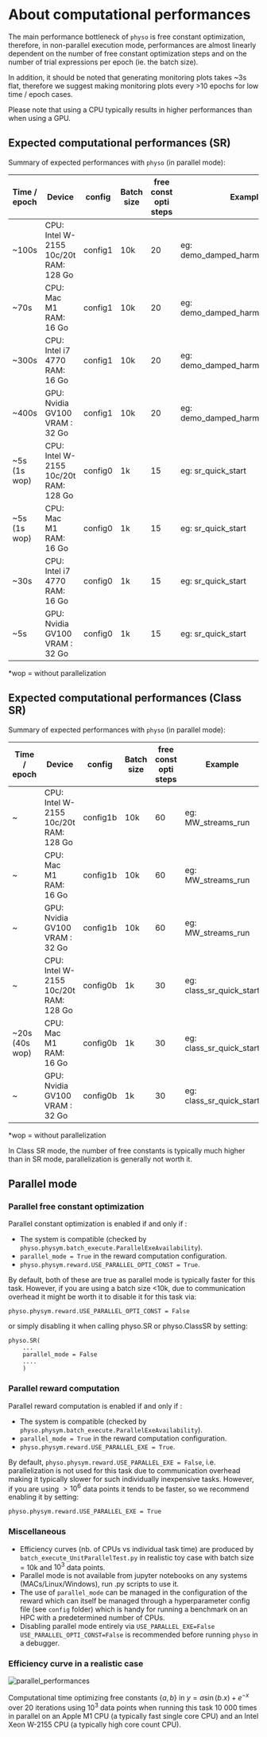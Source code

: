 # About computational performances

The main performance bottleneck of `physo` is free constant optimization, therefore, in non-parallel execution mode, performances are almost linearly dependent on the number of free constant optimization steps and on the number of trial expressions per epoch (ie. the batch size).

In addition, it should be noted that generating monitoring plots takes ~3s flat, therefore we suggest making monitoring plots every >10 epochs for low time / epoch cases.

Please note that using a CPU typically results in higher performances than when using a GPU.

## Expected computational performances (SR)

Summary of expected performances with `physo` (in parallel mode):

| Time / epoch  | Device                                     | config   | Batch size | free const opti steps | Example                                | # free const |
|---------------|--------------------------------------------|----------|------------|-----------------------|----------------------------------------|--------------|
| ~100s         | CPU: Intel W-2155 10c/20t <br>RAM: 128 Go  | config1  | 10k        | 20                    | eg: demo_damped_harmonic_oscillator    | 3            |
| ~70s          | CPU: Mac M1 <br>RAM: 16 Go                 | config1  | 10k        | 20                    | eg: demo_damped_harmonic_oscillator    | 3            |
| ~300s         | CPU: Intel i7 4770 <br>RAM: 16 Go          | config1  | 10k        | 20                    | eg: demo_damped_harmonic_oscillator    | 3            |
| ~400s         | GPU: Nvidia GV100 <br>VRAM : 32 Go         | config1  | 10k        | 20                    | eg: demo_damped_harmonic_oscillator    | 3            |
| ~5s  (1s wop) | CPU: Intel W-2155 10c/20t <br>RAM: 128 Go  | config0  | 1k         | 15                    | eg: sr_quick_start                     | 2            |
| ~5s  (1s wop) | CPU: Mac M1 <br>RAM: 16 Go                 | config0  | 1k         | 15                    | eg: sr_quick_start                     | 2            |
| ~30s          | CPU: Intel i7 4770 <br>RAM: 16 Go          | config0  | 1k         | 15                    | eg: sr_quick_start                     | 2            |
| ~5s           | GPU: Nvidia GV100 <br>VRAM : 32 Go         | config0  | 1k         | 15                    | eg: sr_quick_start                     | 2            |

*wop = without parallelization

## Expected computational performances (Class SR)

Summary of expected performances with `physo` (in parallel mode):

| Time / epoch   | Device                                     | config   | Batch size | free const opti steps | Example                  | # free const |
|----------------|--------------------------------------------|----------|------------|-----------------------|--------------------------|--------------|
| ~              | CPU: Intel W-2155 10c/20t <br>RAM: 128 Go  | config1b | 10k        | 60                    | eg: MW_streams_run       | 100          |
| ~              | CPU: Mac M1 <br>RAM: 16 Go                 | config1b | 10k        | 60                    | eg: MW_streams_run       | 100          |
| ~              | GPU: Nvidia GV100 <br>VRAM : 32 Go         | config1b | 10k        | 60                    | eg: MW_streams_run       | 100          |
| ~              | CPU: Intel W-2155 10c/20t <br>RAM: 128 Go  | config0b | 1k         | 30                    | eg: class_sr_quick_start | 10           |
| ~20s (40s wop) | CPU: Mac M1 <br>RAM: 16 Go                 | config0b | 1k         | 30                    | eg: class_sr_quick_start | 10           |
| ~              | GPU: Nvidia GV100 <br>VRAM : 32 Go         | config0b | 1k         | 30                    | eg: class_sr_quick_start | 10           |

*wop = without parallelization

In Class SR mode, the number of free constants is typically much higher than in SR mode, parallelization is generally not worth it.


## Parallel mode

### Parallel free constant optimization

Parallel constant optimization is enabled if and only if :
- The system is compatible (checked by `physo.physym.batch_execute.ParallelExeAvailability`).
- `parallel_mode = True` in the reward computation configuration.
- `physo.physym.reward.USE_PARALLEL_OPTI_CONST = True`.

By default, both of these are true as parallel mode is typically faster for this task.
However, if you are using a batch size <10k, due to communication overhead it might be worth it to disable it for this task via:
```
physo.physym.reward.USE_PARALLEL_OPTI_CONST = False
```
or simply disabling it when calling physo.SR or physo.ClassSR by setting:
```
physo.SR(
    ...
    parallel_mode = False
    ....
    )

```

### Parallel reward computation

Parallel reward computation is enabled if and only if :
- The system is compatible (checked by `physo.physym.batch_execute.ParallelExeAvailability`).
- `parallel_mode = True` in the reward computation configuration.
- `physo.physym.reward.USE_PARALLEL_EXE = True`.

By default, `physo.physym.reward.USE_PARALLEL_EXE = False`, i.e. parallelization is not used for this task due to communication overhead making it typically slower for such individually inexpensive tasks.
However, if you are using $>10^6$ data points it tends to be faster, so we recommend enabling it by setting:
```
physo.physym.reward.USE_PARALLEL_EXE = True
```

### Miscellaneous

- Efficiency curves (nb. of CPUs vs individual task time) are produced by `batch_execute_UnitParallelTest.py` in realistic toy case with batch size = 10k and $10^3$ data points.
- Parallel mode is not available from jupyter notebooks on any systems (MACs/Linux/Windows), run .py scripts to use it.
- The use of `parallel_mode` can be managed in the configuration of the reward which can itself be managed through a hyperparameter config file (see `config` folder) which is handy for running a benchmark on an HPC with a predetermined number of CPUs.
- Disabling parallel mode entirely via `USE_PARALLEL_EXE=False` `USE_PARALLEL_OPTI_CONST=False` is recommended before running `physo` in a debugger.

### Efficiency curve in a realistic case

![parallel_performances](https://raw.githubusercontent.com/WassimTenachi/PhySO/main/docs/assets/physo_parallel_efficiency_padded.png)

Computational time optimizing free constants $\{a, b \}$ in $y = a \sin (b.x) + e^{-x}$ over 20 iterations using $10^3$ data points when running this task $10\ 000$ times in parallel on an Apple M1 CPU (a typically fast single core CPU) and an Intel Xeon W-2155 CPU (a typically high core count CPU).


